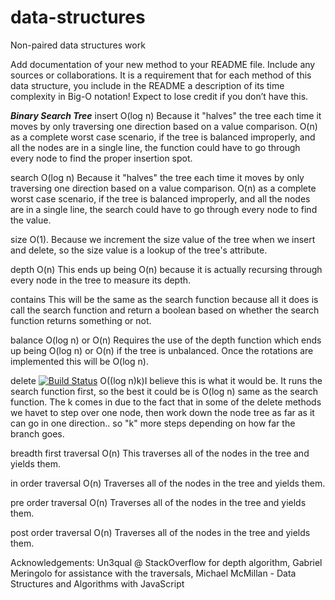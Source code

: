 # data-structures
Non-paired data structures work

Add documentation of your new method to your README file. Include any sources or collaborations. It is a requirement that for each method of this data structure, you include in the README a description of its time complexity in Big-O notation! Expect to lose credit if you don’t have this.



***Binary Search Tree***
insert
O(log n) Because it "halves" the tree each time it moves by only traversing one direction based on a value comparison.
O(n) as a complete worst case scenario, if the tree is balanced improperly, and all the nodes are in a single line, the function  could have to go through every node to find the proper insertion spot.

search
O(log n) Because it "halves" the tree each time it moves by only traversing one direction based on a value comparison.
O(n) as a complete worst case scenario, if the tree is balanced improperly, and all the nodes are in a single line, the search could have to go through every node to find the value.

size
O(1). Because we increment the size value of the tree when we insert and delete, so the size value is a lookup of the tree's attribute.


depth
O(n) This ends up being O(n) because it is actually recursing through every node in the tree to measure its depth. 

contains
This will be the same as the search function because all it does is call the search function and return a boolean based on whether the search function returns something or not.

balance
O(log n) or O(n) Requires the use of the depth function which ends up being O(log n) or O(n) if the tree is unbalanced.  Once the rotations are implemented this will be O(log n).


delete
[![Build Status](https://travis-ci.org/RJB888/data-structures.svg?branch=deletion)](https://travis-ci.org/RJB888/data-structures)
O((log n)k)I believe this is what it would be.  It runs the search function first, so the best it could be is O(log n) same as the search function.  The k comes in due to the fact that in some of the delete methods we havet to step over one node, then work down the node tree as far as it can go in one direction.. so "k" more steps depending on how far the branch goes.

breadth first traversal
O(n) This traverses all of the nodes in the tree and yields them.

in order traversal
O(n) Traverses all of the nodes in the tree and yields them.

pre order traversal
O(n) Traverses all of the nodes in the tree and yields them.

post order traversal
O(n) Traverses all of the nodes in the tree and yields them.

Acknowledgements:
Un3qual @ StackOverflow for depth algorithm,
Gabriel Meringolo for assistance with the traversals,
Michael McMillan - Data Structures and Algorithms with JavaScript

